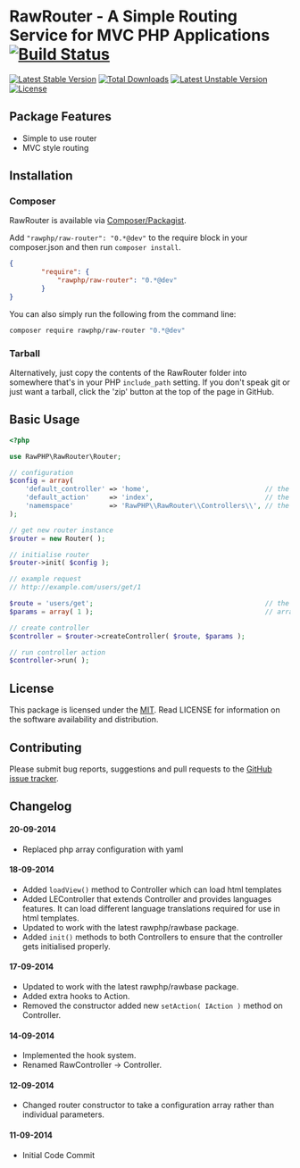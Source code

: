 # RawRouter - A Simple Routing Service for MVC PHP Applications [![Build Status](https://travis-ci.org/rawphp/RawRouter.svg?branch=master)](https://travis-ci.org/rawphp/RawRouter)

[![Latest Stable Version](https://poser.pugx.org/rawphp/raw-router/v/stable.svg)](https://packagist.org/packages/rawphp/raw-router) [![Total Downloads](https://poser.pugx.org/rawphp/raw-router/downloads.svg)](https://packagist.org/packages/rawphp/raw-router) [![Latest Unstable Version](https://poser.pugx.org/rawphp/raw-router/v/unstable.svg)](https://packagist.org/packages/rawphp/raw-router) [![License](https://poser.pugx.org/rawphp/raw-router/license.svg)](https://packagist.org/packages/rawphp/raw-router)

## Package Features
- Simple to use router
- MVC style routing

## Installation

### Composer
RawRouter is available via [Composer/Packagist](https://packagist.org/packages/rawphp/raw-router).

Add `"rawphp/raw-router": "0.*@dev"` to the require block in your composer.json and then run `composer install`.

```json
{
        "require": {
            "rawphp/raw-router": "0.*@dev"
        }
}
```

You can also simply run the following from the command line:

```sh
composer require rawphp/raw-router "0.*@dev"
```

### Tarball
Alternatively, just copy the contents of the RawRouter folder into somewhere that's in your PHP `include_path` setting. If you don't speak git or just want a tarball, click the 'zip' button at the top of the page in GitHub.

## Basic Usage

```php
<?php

use RawPHP\RawRouter\Router;

// configuration
$config = array(
    'default_controller' => 'home',                             // the controller that will handle requests if the requested controller is not found
    'default_action'     => 'index',                            // the default action (method) to call if the requested action is not found
    'namemspace'         => 'RawPHP\\RawRouter\\Controllers\\', // the controllers namespace, leave empty if namespaces are not used
);

// get new router instance
$router = new Router( );

// initialise router
$router->init( $config );

// example request
// http://example.com/users/get/1

$route = 'users/get';                                           // the route must be in one of the following formats [ controller, controller/action, controller/action/param/param/... ]
$params = array( 1 );                                           // array of values to be passed to the action method in the correct order

// create controller
$controller = $router->createController( $route, $params );

// run controller action
$controller->run( );
```

## License
This package is licensed under the [MIT](https://github.com/rawphp/RawRouter/blob/master/LICENSE). Read LICENSE for information on the software availability and distribution.

## Contributing

Please submit bug reports, suggestions and pull requests to the [GitHub issue tracker](https://github.com/rawphp/RawRouter/issues).

## Changelog

#### 20-09-2014
- Replaced php array configuration with yaml

#### 18-09-2014
- Added `loadView()` method to Controller which can load html templates
- Added LEController that extends Controller and provides languages features. It can load different language translations required for use in html templates.
- Updated to work with the latest rawphp/rawbase package.
- Added `init()` methods to both Controllers to ensure that the controller gets initialised properly.

#### 17-09-2014
- Updated to work with the latest rawphp/rawbase package.
- Added extra hooks to Action.
- Removed the constructor added new `setAction( IAction )` method on Controller.

#### 14-09-2014
- Implemented the hook system.
- Renamed RawController -> Controller.

#### 12-09-2014
- Changed router constructor to take a configuration array rather than individual parameters.

#### 11-09-2014
- Initial Code Commit
